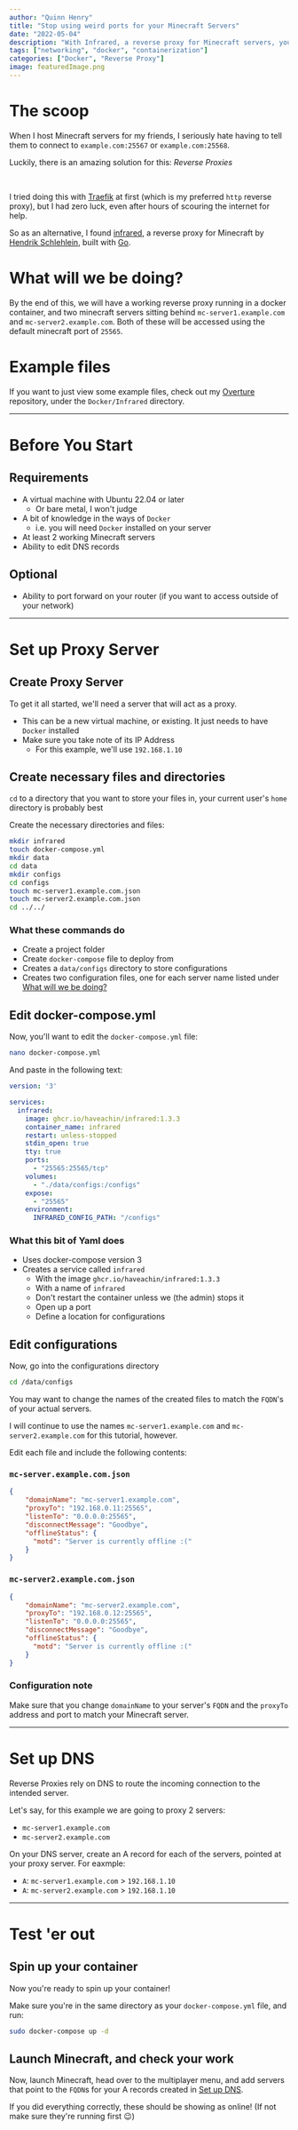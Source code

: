 ```yaml
---
author: "Quinn Henry"
title: "Stop using weird ports for your Minecraft Servers"
date: "2022-05-04"
description: "With Infrared, a reverse proxy for Minecraft servers, you can host all of your servers via a single port."
tags: ["networking", "docker", "containerization"]
categories: ["Docker", "Reverse Proxy"]
image: featuredImage.png
---
```


# The scoop

When I host Minecraft servers for my friends, I seriously hate having to tell them to connect to `example.com:25567` or `example.com:25568`.

Luckily, there is an amazing solution for this: *Reverse Proxies*

&nbsp;

I tried doing this with [Traefik](https://traefik.io/) at first (which is my preferred `http` reverse proxy), but I had zero luck, even after hours of scouring the internet for help.

So as an alternative, I found [infrared](https://github.com/haveachin/infrared), a reverse proxy for Minecraft by [Hendrik Schlehlein](https://github.com/haveachin), built with [Go](https://go.dev/).


# What will we be doing?

By the end of this, we will have a working reverse proxy running in a docker container, and two minecraft servers sitting behind `mc-server1.example.com` and `mc-server2.example.com`. Both of these will be accessed using the default minecraft port of `25565`.


# Example files

If you want to just view some example files, check out my [Overture](https://github.com/TheQuib/overture) repository, under the `Docker/Infrared` directory.

------

# Before You Start

## Requirements

 - A virtual machine with Ubuntu 22.04 or later
   - Or bare metal, I won't judge
 - A bit of knowledge in the ways of `Docker`
   - i.e. you will need `Docker` installed on your server
 - At least 2 working Minecraft servers
 - Ability to edit DNS records

## Optional

 - Ability to port forward on your router (if you want to access outside of your network)

------

# Set up Proxy Server

## Create Proxy Server

To get it all started, we'll need a server that will act as a proxy.
 - This can be a new virtual machine, or existing. It just needs to have `Docker` installed
 - Make sure you take note of its IP Address
   - For this example, we'll use `192.168.1.10`

## Create necessary files and directories

`cd` to a directory that you want to store your files in, your current user's `home` directory is probably best

Create the necessary directories and files:

```bash
mkdir infrared
touch docker-compose.yml
mkdir data
cd data
mkdir configs
cd configs
touch mc-server1.example.com.json
touch mc-server2.example.com.json
cd ../../
```

### What these commands do

 - Create a project folder
 - Create `docker-compose` file to deploy from
 - Creates a `data/configs` directory to store configurations
 - Creates two configuration files, one for each server name listed under [What will we be doing?](#what-will-we-be-doing)


## Edit docker-compose.yml

Now, you'll want to edit the `docker-compose.yml` file:

```bash
nano docker-compose.yml
```

And paste in the following text:

```yaml
version: '3'

services:
  infrared:
    image: ghcr.io/haveachin/infrared:1.3.3
    container_name: infrared
    restart: unless-stopped
    stdin_open: true
    tty: true
    ports:
      - "25565:25565/tcp"
    volumes:
      - "./data/configs:/configs"
    expose:
      - "25565"
    environment:
      INFRARED_CONFIG_PATH: "/configs"
```

### What this bit of Yaml does

 - Uses docker-compose version 3
 - Creates a service called `infrared`
   - With the image `ghcr.io/haveachin/infrared:1.3.3`
   - With a name of `infrared`
   - Don't restart the container unless we (the admin) stops it
   - Open up a port
   - Define a location for configurations


## Edit configurations

Now, go into the configurations directory

```bash
cd /data/configs
```

You may want to change the names of the created files to match the `FQDN`'s of  your actual servers.

I will continue to use the names `mc-server1.example.com` and `mc-server2.example.com` for this tutorial, however.

Edit each file and include the following contents:

### `mc-server.example.com.json`

```json
{
    "domainName": "mc-server1.example.com",
    "proxyTo": "192.168.0.11:25565",
    "listenTo": "0.0.0.0:25565",
    "disconnectMessage": "Goodbye",
    "offlineStatus": {
      "motd": "Server is currently offline :("
    }
}
```

### `mc-server2.example.com.json`

```json
{
    "domainName": "mc-server2.example.com",
    "proxyTo": "192.168.0.12:25565",
    "listenTo": "0.0.0.0:25565",
    "disconnectMessage": "Goodbye",
    "offlineStatus": {
      "motd": "Server is currently offline :("
    }
}
```

### Configuration note

Make sure that you change `domainName` to your server's `FQDN` and the `proxyTo` address and port to match your Minecraft server.


------

# Set up DNS

Reverse Proxies rely on DNS to route the incoming connection to the intended server.

Let's say, for this example we are going to proxy 2 servers:
  - `mc-server1.example.com`
  - `mc-server2.example.com`

On your DNS server, create an A record for each of the servers, pointed at your proxy server. For eaxmple:
  - `A`: `mc-server1.example.com` > `192.168.1.10`
  - `A`: `mc-server2.example.com` > `192.168.1.10`

------

# Test 'er out

## Spin up your container

Now you're ready to spin up your container!

Make sure you're in the same directory as your `docker-compose.yml` file, and run:

```bash
sudo docker-compose up -d
```

## Launch Minecraft, and check your work

Now, launch Minecraft, head over to the multiplayer menu, and add servers that point to the `FQDN`s for your A records created in [Set up DNS](#set-up-dns).

If you did everything correctly, these should be showing as online! (If not make sure they're running first 😉)